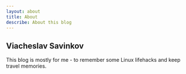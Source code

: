 ```yaml
---
layout: about
title: About
describe: About this blog
---
```

## Viacheslav Savinkov

This blog is mostly for me - to remember some Linux lifehacks and keep travel memories.